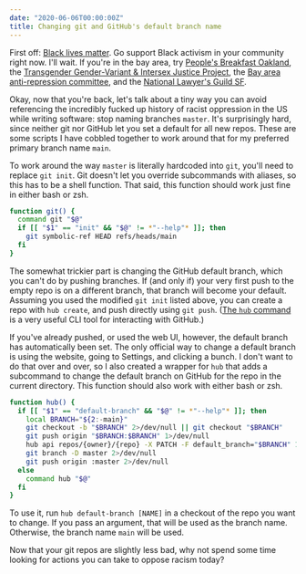 ```yaml
---
date: "2020-06-06T00:00:00Z"
title: Changing git and GitHub's default branch name
---
```


First off: [Black lives matter](https://blacklivesmatter.com). Go support Black activism in your community right now. I'll wait. If you're in the bay area, try [People's Breakfast Oakland](https://www.instagram.com/peoplesbreakfastoakland/), the [Transgender Gender-Variant & Intersex Justice Project](http://www.tgijp.org), the [Bay area anti-repression committee](https://antirepressionbayarea.com), and the [National Lawyer's Guild SF](https://nlgsf.org).

Okay, now that you're back, let's talk about a tiny way you can avoid referencing the incredibly fucked up history of racist oppression in the US while writing software: stop naming branches `master`. It's surprisingly hard, since neither git nor GitHub let you set a default for all new repos. These are some scripts I have cobbled together to work around that for my preferred primary branch name `main`.

To work around the way `master` is literally hardcoded into `git`, you'll need to replace `git init`. Git doesn't let you override subcommands with aliases, so this has to be a shell function. That said, this function should work just fine in either bash or zsh.

```bash
function git() {
  command git "$@"
  if [[ "$1" == "init" && "$@" != *"--help"* ]]; then
    git symbolic-ref HEAD refs/heads/main
  fi
}
```

The somewhat trickier part is changing the GitHub default branch, which you can't do by pushing branches. If (and only if) your very first push to the empty repo is on a different branch, that branch will become your default. Assuming you used the modified `git init` listed above, you can create a repo with `hub create`, and push directly using `git push`. ([The `hub` command](https://github.com/github/hub) is a very useful CLI tool for interacting with GitHub.)

If you've already pushed, or used the web UI, however, the default branch has automatically been set. The only official way to change a default branch is using the website, going to Settings, and clicking a bunch. I don't want to do that over and over, so I also created a wrapper for `hub` that adds a subcommand to change the default branch on GitHub for the repo in the current directory. This function should also work with either bash or zsh.

```bash
function hub() {
  if [[ "$1" == "default-branch" && "$@" != *"--help"* ]]; then
    local BRANCH="${2:-main}"
    git checkout -b "$BRANCH" 2>/dev/null || git checkout "$BRANCH"
    git push origin "$BRANCH:$BRANCH" 1>/dev/null
    hub api repos/{owner}/{repo} -X PATCH -F default_branch="$BRANCH" 1> /dev/null
    git branch -D master 2>/dev/null
    git push origin :master 2>/dev/null
  else
    command hub "$@"
  fi
}
```

To use it, run `hub default-branch [NAME]` in a checkout of the repo you want to change. If you pass an argument, that will be used as the branch name. Otherwise, the branch name `main` will be used.

Now that your git repos are slightly less bad, why not spend some time looking for actions you can take to oppose racism today?

